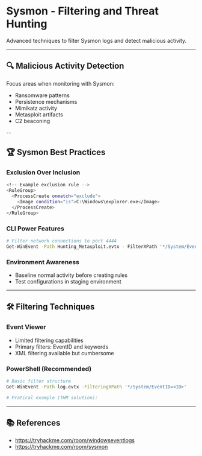 # Sysmon - Filtering and Threat Hunting
Advanced techniques to filter Sysmon logs and detect malicious activity.

---

## 🔍 Malicious Activity Detection
Focus areas when monitoring with Sysmon:
- Ransomware patterns
- Persistence mechanisms
- Mimikatz activity
- Metasploit artifacts
- C2 beaconing

-- 

## 🏆 Sysmon Best Practices

### Exclusion Over Inclusion
```bash
<!-- Example exclusion rule -->
<RuleGroup>
  <ProcessCreate onmatch="exclude">
    <Image condition="is">C:\Windows\explorer.exe</Image>
  </ProcessCreate>
</RuleGroup>
```

### CLI Power Features
```bash
# Filter network connections to port 4444
Get-WinEvent -Path Hunting_Metasploit.evtx - FilterXPath '*/System/EventID=3 and */EventData/Data=4444'
```

### Environment Awareness
- Baseline normal activity before creating rules
- Test configurations in staging environment

---

## 🛠️ Filtering Techniques

### Event Viewer
- Limited filtering capabilities
- Primary filters: EventID and keywords
- XML filtering available but cumbersome

### PowerShell (Recommended)
```bash
# Basic filter structure
Get-WinEvent -Path log.evtx -FilteringXPath '*/System/EventID=<ID>'

# Pratical example (THM solution):
```

---

## 📚 References
- https://tryhackme.com/room/windowseventlogs
- https://tryhackme.com/room/sysmon






